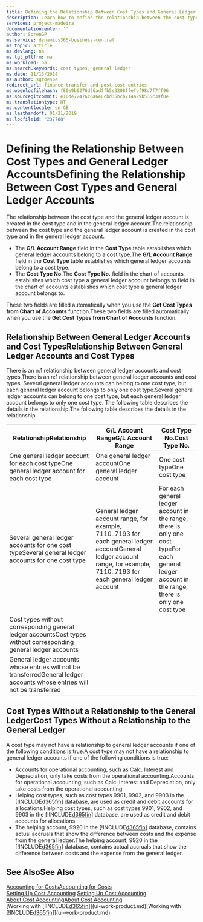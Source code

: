 ```yaml
---
title: Defining the Relationship Between Cost Types and General Ledger Accounts | Microsoft Docs
description: Learn how to define the relationship between the cost type and the general ledger account.
services: project-madeira
documentationcenter: ''
author: SorenGP
ms.service: dynamics365-business-central
ms.topic: article
ms.devlang: na
ms.tgt_pltfrm: na
ms.workload: na
ms.search.keywords: cost types, general ledger
ms.date: 11/13/2018
ms.author: sgroespe
redirect_url: finance-transfer-and-post-cost-entries
ms.openlocfilehash: f80e9b6276d26adffb5e3208ffefbf98d7f7ff96
ms.sourcegitcommit: e10de72476c6a6e0cbd35bcb714a29b535c39f0e
ms.translationtype: HT
ms.contentlocale: en-GB
ms.lasthandoff: 01/21/2019
ms.locfileid: "237788"
---
```

# <a name="defining-the-relationship-between-cost-types-and-general-ledger-accounts"></a><span data-ttu-id="c43e2-103">Defining the Relationship Between Cost Types and General Ledger Accounts</span><span class="sxs-lookup"><span data-stu-id="c43e2-103">Defining the Relationship Between Cost Types and General Ledger Accounts</span></span>
<span data-ttu-id="c43e2-104">The relationship between the cost type and the general ledger account is created in the cost type and in the general ledger account.</span><span class="sxs-lookup"><span data-stu-id="c43e2-104">The relationship between the cost type and the general ledger account is created in the cost type and in the general ledger account.</span></span>  

* <span data-ttu-id="c43e2-105">The **G/L Account Range** field in the **Cost Type** table establishes which general ledger accounts belong to a cost type.</span><span class="sxs-lookup"><span data-stu-id="c43e2-105">The **G/L Account Range** field in the **Cost Type** table establishes which general ledger accounts belong to a cost type.</span></span>  
* <span data-ttu-id="c43e2-106">The **Cost Type No.**</span><span class="sxs-lookup"><span data-stu-id="c43e2-106">The **Cost Type No.**</span></span> <span data-ttu-id="c43e2-107">field in the chart of accounts establishes which cost type a general ledger account belongs to.</span><span class="sxs-lookup"><span data-stu-id="c43e2-107">field in the chart of accounts establishes which cost type a general ledger account belongs to.</span></span>  

<span data-ttu-id="c43e2-108">These two fields are filled automatically when you use the **Get Cost Types from Chart of Accounts** function.</span><span class="sxs-lookup"><span data-stu-id="c43e2-108">These two fields are filled automatically when you use the **Get Cost Types from Chart of Accounts** function.</span></span>  

## <a name="relationship-between-general-ledger-accounts-and-cost-types"></a><span data-ttu-id="c43e2-109">Relationship Between General Ledger Accounts and Cost Types</span><span class="sxs-lookup"><span data-stu-id="c43e2-109">Relationship Between General Ledger Accounts and Cost Types</span></span>  
<span data-ttu-id="c43e2-110">There is an n:1 relationship between general ledger accounts and cost types.</span><span class="sxs-lookup"><span data-stu-id="c43e2-110">There is an n:1 relationship between general ledger accounts and cost types.</span></span> <span data-ttu-id="c43e2-111">Several general ledger accounts can belong to one cost type, but each general ledger account belongs to only one cost type.</span><span class="sxs-lookup"><span data-stu-id="c43e2-111">Several general ledger accounts can belong to one cost type, but each general ledger account belongs to only one cost type.</span></span> <span data-ttu-id="c43e2-112">The following table describes the details in the relationship.</span><span class="sxs-lookup"><span data-stu-id="c43e2-112">The following table describes the details in the relationship.</span></span>  

|<span data-ttu-id="c43e2-113">Relationship</span><span class="sxs-lookup"><span data-stu-id="c43e2-113">Relationship</span></span>|<span data-ttu-id="c43e2-114">**G/L Account Range**</span><span class="sxs-lookup"><span data-stu-id="c43e2-114">**G/L Account Range**</span></span>|<span data-ttu-id="c43e2-115">**Cost Type No.**</span><span class="sxs-lookup"><span data-stu-id="c43e2-115">**Cost Type No.**</span></span>|  
|------------------|------------------------------------------------|-------------------------------------------|  
|<span data-ttu-id="c43e2-116">One general ledger account for each cost type</span><span class="sxs-lookup"><span data-stu-id="c43e2-116">One general ledger account for each cost type</span></span>|<span data-ttu-id="c43e2-117">One general ledger account</span><span class="sxs-lookup"><span data-stu-id="c43e2-117">One general ledger account</span></span>|<span data-ttu-id="c43e2-118">One cost type</span><span class="sxs-lookup"><span data-stu-id="c43e2-118">One cost type</span></span>|  
|<span data-ttu-id="c43e2-119">Several general ledger accounts for one cost type</span><span class="sxs-lookup"><span data-stu-id="c43e2-119">Several general ledger accounts for one cost type</span></span>|<span data-ttu-id="c43e2-120">General ledger account range, for example, 7110..7193 for each general ledger account</span><span class="sxs-lookup"><span data-stu-id="c43e2-120">General ledger account range, for example, 7110..7193 for each general ledger account</span></span>|<span data-ttu-id="c43e2-121">For each general ledger account in the range, there is only one cost type</span><span class="sxs-lookup"><span data-stu-id="c43e2-121">For each general ledger account in the range, there is only one cost type</span></span>|  
|<span data-ttu-id="c43e2-122">Cost types without corresponding general ledger accounts</span><span class="sxs-lookup"><span data-stu-id="c43e2-122">Cost types without corresponding general ledger accounts</span></span>|<Empty>||  
|<span data-ttu-id="c43e2-123">General ledger accounts whose entries will not be transferred</span><span class="sxs-lookup"><span data-stu-id="c43e2-123">General ledger accounts whose entries will not be transferred</span></span>||<Empty>|  

## <a name="cost-types-without-a-relationship-to-the-general-ledger"></a><span data-ttu-id="c43e2-124">Cost Types Without a Relationship to the General Ledger</span><span class="sxs-lookup"><span data-stu-id="c43e2-124">Cost Types Without a Relationship to the General Ledger</span></span>  
<span data-ttu-id="c43e2-125">A cost type may not have a relationship to general ledger accounts if one of the following conditions is true:</span><span class="sxs-lookup"><span data-stu-id="c43e2-125">A cost type may not have a relationship to general ledger accounts if one of the following conditions is true:</span></span>  

* <span data-ttu-id="c43e2-126">Accounts for operational accounting, such as Calc. Interest and Depreciation, only take costs from the operational accounting.</span><span class="sxs-lookup"><span data-stu-id="c43e2-126">Accounts for operational accounting, such as Calc. Interest and Depreciation, only take costs from the operational accounting.</span></span>  
* <span data-ttu-id="c43e2-127">Helping cost types, such as cost types 9901, 9902, and 9903 in the [!INCLUDE[d365fin](includes/d365fin_md.md)] database, are used as credit and debit accounts for allocations.</span><span class="sxs-lookup"><span data-stu-id="c43e2-127">Helping cost types, such as cost types 9901, 9902, and 9903 in the [!INCLUDE[d365fin](includes/d365fin_md.md)] database, are used as credit and debit accounts for allocations.</span></span>  
* <span data-ttu-id="c43e2-128">The helping account, 9920 in the [!INCLUDE[d365fin](includes/d365fin_md.md)] database, contains actual accruals that show the difference between costs and the expense from the general ledger.</span><span class="sxs-lookup"><span data-stu-id="c43e2-128">The helping account, 9920 in the [!INCLUDE[d365fin](includes/d365fin_md.md)] database, contains actual accruals that show the difference between costs and the expense from the general ledger.</span></span>  

## <a name="see-also"></a><span data-ttu-id="c43e2-129">See Also</span><span class="sxs-lookup"><span data-stu-id="c43e2-129">See Also</span></span>  
[<span data-ttu-id="c43e2-130">Accounting for Costs</span><span class="sxs-lookup"><span data-stu-id="c43e2-130">Accounting for Costs</span></span>](finance-manage-cost-accounting.md)  
<span data-ttu-id="c43e2-131">[Setting Up Cost Accounting](finance-set-up-cost-accounting.md) </span><span class="sxs-lookup"><span data-stu-id="c43e2-131">[Setting Up Cost Accounting](finance-set-up-cost-accounting.md) </span></span>  
[<span data-ttu-id="c43e2-132">About Cost Accounting</span><span class="sxs-lookup"><span data-stu-id="c43e2-132">About Cost Accounting</span></span>](finance-about-cost-accounting.md)  
<span data-ttu-id="c43e2-133">[Working with [!INCLUDE[d365fin](includes/d365fin_md.md)]](ui-work-product.md)</span><span class="sxs-lookup"><span data-stu-id="c43e2-133">[Working with [!INCLUDE[d365fin](includes/d365fin_md.md)]](ui-work-product.md)</span></span>
